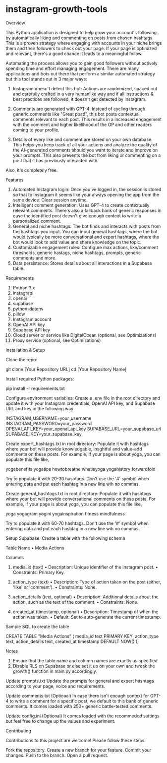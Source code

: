 # instagram-growth-tools

Overview

This Python application is designed to help grow your account's following by automatically liking and commenting on posts from chosen hashtags. This is a proven strategy where engaging with accounts in your niche brings them and their followers to check out your page. If your page is optimized and relevant, there's a good chance it leads to a meaningful follow.

Automating the process allows you to gain good followers without actively spending time and effort managing engagement. There are many applications and bots out there that perform a similar automated strategy but this tool stands out in 3 major ways:

1. Instagram doesn't detect this bot: Actions are randomized, spaced out and carefully crafted in a very humanlike way and if all instructions & best practices are followed, it doesn't get detected by Instagram.

2. Comments are generated with GPT-4: Instead of cycling through generic comments like "Great post!", this bot posts contextual comments relevant to each post. This results in a increased engagement with the comment and higher likelihood of the OP and other readers coming to your profile.

3. Details of every like and comment are stored on your own database: This helps you keep track of all your actions and analyze the quality of the AI-generated comments should you want to iterate and improve on your prompts. This also prevents the bot from liking or commenting on a post that it has previously interacted with.

Also, it's completely free.

Features

1. Automated Instagram login: Once you've logged in, the session is stored so that to Instagram it seems like your always opening the app from the same device. Clear session anytime.
2. Intelligent comment generation: Uses GPT-4 to create contextually relevant comments. There's also a fallback bank of generic responses in case the identified post doesn't give enough context to write a personalized comment.
3. General and niche hashtags: The bot finds and interacts with posts from the hashtags you input. You can input general hashtags, where the bot would typically be more conversational and expert hashtags, where the bot would look to add value and share knowledge on the topic.
4. Customizable engagement rules: Configure max actions, like/comment thresholds, generic hastags, niche hashtags, prompts, generic comments and more.
5. Data persistence: Stores details about all interactions in a Supabase table.

Requirements

1. Python 3.x
2. instagrapi
3. openai
4. supabase
5. python-dotenv
6. pillow
7. Instagram account
8. OpenAI API key
9. Supabase API key
10. Cloud server or service like DigitalOcean (optional, see Optimizations)
11. Proxy service (optional, see Optimizations)

Installation & Setup

Clone the repo:

git clone [Your Repository URL]
cd [Your Repository Name]

Install required Python packages:

pip install -r requirements.txt

Configure environment variables:
Create a .env file in the root directory and update it with your Instagram credentials, OpenAI API key, and Supabase URL and key in the following way

INSTAGRAM_USERNAME=your_username
INSTAGRAM_PASSWORD=your_password
OPENAI_API_KEY=your_openai_api_key
SUPABASE_URL=your_supabase_url
SUPABASE_KEY=your_supabase_key

Create expert_hashtags.txt in root directory:
Populate it with hashtags where your bot will provide knowledgable, insghtful and value-add comments on these posts. For example, if your page is about yoga, you can populate this file like,

yogabenefits
yogatips
howtobreathe
whatisyoga
yogahistory
forwardfold

Try to populate it with 20-30 hashtags. Don't use the '#' symbol when entering data and put each hashtag in a new line wih no commas.

Create general_hashtags.txt in root directory:
Populate it with hashtags where your bot will provide conversational comments on these posts. For example, if your page is about yoga, you can populate this file like,

yoga
yogagram
yogini
yogainspiration
fitness
mindfulness

Try to populate it with 60-70 hashtags. Don't use the '#' symbol when entering data and put each hashtag in a new line wih no commas.

Setup Supabase:
Create a table with the following schema

Table Name
• Media Actions

Columns

1. media_id (text)
   • Description: Unique identifier of the Instagram post.
   • Constraints: Primary Key.

2. action_type (text)
   • Description: Type of action taken on the post (either, 'like' or 'comment').
   • Constraints: None.

3. action_details (text, optional)
   • Description: Additional details about the action, such as the text of the comment.
   • Constraints: None.

4. created_at (timestamp, optional)
   • Description: Timestamp of when the action was taken.
   • Default: Set to auto-generate the current timestamp.

Sample SQL to create the table

CREATE TABLE "Media Actions" (
media_id text PRIMARY KEY,
action_type text,
action_details text,
created_at timestamp DEFAULT NOW()
);

Notes

1. Ensure that the table name and column names are exactly as specified.
2. Disable RLS on Supabase or else set it up on your own and tweak the growth() function in main.py accordingly.

Update prompts.txt
Update the prompts for general and expert hashtags according to your page, voice and requirements.

Update comments.txt (Optional)
In case there isn't enough context for GPT-4 to write a comment for a specific post, we default to this bank of generic comments. It comes loaded with 250+ generic battle-tested comments.

Update config.ini (Optional)
It comes loaded with the recommeded settings but feel free to change up the values and experiment.

Contributing

Contributions to this project are welcome! Please follow these steps:

Fork the repository.
Create a new branch for your feature.
Commit your changes.
Push to the branch.
Open a pull request.
